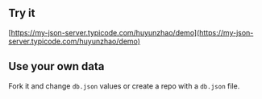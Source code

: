 ## Try it

[https://my-json-server.typicode.com/huyunzhao/demo](https://my-json-server.typicode.com/huyunzhao/demo)

## Use your own data

Fork it and change `db.json` values or create a repo with a `db.json` file.
